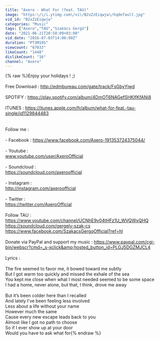 ```yaml
---
title: "Axero - What For (feat. TAU)"
image: "https:\/\/i.ytimg.com\/vi\/B2xZzEiqwjw\/hqdefault.jpg"
vid_id: "B2xZzEiqwjw"
categories: "Music"
tags: ["Axero","TAU","Szakács Gergő"]
date: "2021-06-21T20:58:09+03:00"
vid_date: "2016-07-03T14:00:00Z"
duration: "PT3M19S"
viewcount: "67033"
likeCount: "1448"
dislikeCount: "16"
channel: "Axero"
---
```

{% raw %}Enjoy your holidays ! ;)<br /><br />Free Download : <a rel="nofollow" target="blank" href="http://edmbureau.com/gate/track/FsGbyYjwd">http://edmbureau.com/gate/track/FsGbyYjwd</a><br /><br />SPOTIFY : <a rel="nofollow" target="blank" href="https://play.spotify.com/album/4DmOT6NAGefSHKIfKfANi8">https://play.spotify.com/album/4DmOT6NAGefSHKIfKfANi8</a><br /><br />ITUNES : <a rel="nofollow" target="blank" href="https://itunes.apple.com/fr/album/what-for-feat.-tau-single/id1129844483">https://itunes.apple.com/fr/album/what-for-feat.-tau-single/id1129844483</a><br /><br /><br />Follow me :<br /><br />- Facebook : <a rel="nofollow" target="blank" href="https://www.facebook.com/Axero-191353724375044/">https://www.facebook.com/Axero-191353724375044/</a><br /><br />- Youtube :<br />www.youtube.com/user/AxeroOfficial<br /><br />- Soundcloud :<br /><a rel="nofollow" target="blank" href="https://soundcloud.com/axeroofficial">https://soundcloud.com/axeroofficial</a><br /><br />- Instagram :<br /><a rel="nofollow" target="blank" href="http://instagram.com/axeroofficial">http://instagram.com/axeroofficial</a><br /><br />- Twitter : <br /><a rel="nofollow" target="blank" href="https://twitter.com/AxeroOfficial">https://twitter.com/AxeroOfficial</a><br /><br />Follow TAU : <a rel="nofollow" target="blank" href="https://www.youtube.com/channel/UCNhE9v04tHFz1U_WVQWxQHQ">https://www.youtube.com/channel/UCNhE9v04tHFz1U_WVQWxQHQ</a><br /><a rel="nofollow" target="blank" href="https://soundcloud.com/gergely-szak-cs">https://soundcloud.com/gergely-szak-cs</a><br /><a rel="nofollow" target="blank" href="https://www.facebook.com/SzakacsGergoOfficial?ref=hl">https://www.facebook.com/SzakacsGergoOfficial?ref=hl</a><br /><br />Donate via PayPal and support my music : <a rel="nofollow" target="blank" href="https://www.paypal.com/cgi-bin/webscr?cmd=_s-xclick&amp;hosted_button_id=PLGJ5DGZMJCL4">https://www.paypal.com/cgi-bin/webscr?cmd=_s-xclick&amp;hosted_button_id=PLGJ5DGZMJCL4</a><br /><br />Lyrics :<br /><br />The fire seemed to favor me, it bowed toward me subtly<br />But I got warm too quickly and missed the exhale of the sea<br />You kept me close when what I most needed seemed to be some space<br />I had a home, never alone, but that, I think, drove me away<br /><br />But it’s been colder here than I recalled<br />And lately I’ve been feeling less involved<br />Less about a life without your name<br />However much the same<br />Cause every new escape leads back to you<br />Almost like I got no path to choose<br />So if I ever show up at your door<br />Would you have to ask what for{% endraw %}
